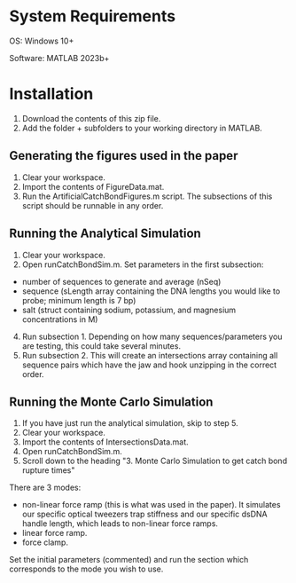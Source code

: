 # System Requirements
OS: Windows 10+

Software: MATLAB 2023b+

# Installation
1. Download the contents of this zip file.
2. Add the folder + subfolders to your working directory in MATLAB.

## Generating the figures used in the paper
1. Clear your workspace.
2. Import the contents of FigureData.mat.
3. Run the ArtificialCatchBondFigures.m script. The subsections of this script should be runnable in any order.

## Running the Analytical Simulation
1. Clear your workspace.
2. Open runCatchBondSim.m. Set parameters in the first subsection:

- number of sequences to generate and average (nSeq)
- sequence (sLength array containing the DNA lengths you would like to probe; minimum length is 7 bp)
- salt (struct containing sodium, potassium, and magnesium concentrations in M)
  
4. Run subsection 1. Depending on how many sequences/parameters you are testing, this could take several minutes.
5. Run subsection 2. This will create an intersections array containing all sequence pairs which have the jaw and hook unzipping in the correct order.

## Running the Monte Carlo Simulation
1. If you have just run the analytical simulation, skip to step 5.
2. Clear your workspace.
3. Import the contents of IntersectionsData.mat.
4. Open runCatchBondSim.m.
5. Scroll down to the heading "3. Monte Carlo Simulation to get catch bond rupture times"

There are 3 modes: 
- non-linear force ramp (this is what was used in the paper). It simulates our specific optical tweezers trap stiffness and our specific dsDNA handle length, which leads to non-linear force ramps.
- linear force ramp.
- force clamp.

Set the initial parameters (commented) and run the section which corresponds to the mode you wish to use.


   
